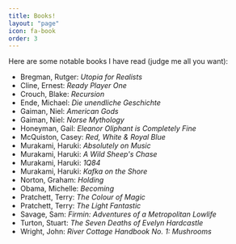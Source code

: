 ```yaml
---
title: Books!
layout: "page"
icon: fa-book
order: 3
---
```


Here are some notable books I have read (judge me all you want):

- Bregman, Rutger: *Utopia for Realists* 
- Cline, Ernest: *Ready Player One*
- Crouch, Blake: *Recursion*
- Ende, Michael: *Die unendliche Geschichte*
- Gaiman, Niel: *American Gods*
- Gaiman, Niel: *Norse Mythology*
- Honeyman, Gail: *Eleanor Oliphant is Completely Fine*
- McQuiston, Casey: *Red, White & Royal Blue* 
- Murakami, Haruki: *Absolutely on Music* 
- Murakami, Haruki: *A Wild Sheep's Chase* 
- Murakami, Haruki: *1Q84* 
- Murakami, Haruki: *Kafka on the Shore*
- Norton, Graham: *Holding*
- Obama, Michelle: *Becoming*
- Pratchett, Terry: *The Colour of Magic*
- Pratchett, Terry: *The Light Fantastic*
- Savage, Sam: *Firmin: Adventures of a Metropolitan Lowlife*
- Turton, Stuart: *The Seven Deaths of Evelyn Hardcastle*
- Wright, John: *River Cottage Handbook No. 1: Mushrooms*
